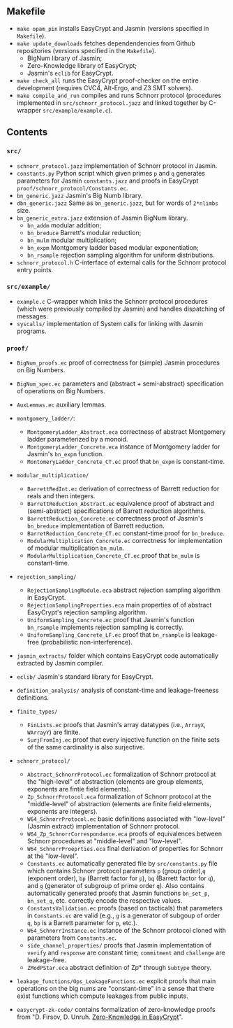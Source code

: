 ## Makefile
* `make opam_pin` installs EasyCrypt and Jasmin (versions specified in `Makefile`).
* `make update_downloads` fetches dependendencies from Github repositories (versions specified in the `Makefile`).
   - BigNum library of Jasmin;
   - Zero-Knowledge library of EasyCrypt;
   - Jasmin's `eclib` for EasyCrypt.
* `make check_all` runs the EasyCrypt proof-checker on the entire development (requires CVC4, Alt-Ergo, and Z3 SMT solvers).
* `make compile_and_run` compiles and runs Schnorr protocol (procedures implemented in `src/schnorr_protocol.jazz` and linked together by C-wrapper `src/example/example.c`).


## Contents

### `src/`
* `schnorr_protocol.jazz` implementation of Schnorr protocol in Jasmin.
* `constants.py` Python script which given primes `p` and `q` generates parameters for Jasmin `constants.jazz` and proofs in EasyCrypt `proof/schnorr_protocol/Constants.ec`.
* `bn_generic.jazz` Jasmin's Big Numb library.
* `dbn_generic.jazz` Same as `bn_generic.jazz`, but for words of `2*nlimbs` size.
* `bn_generic_extra.jazz` extension of Jasmin BigNum library.
   - `bn_addm` modular addition;
   - `bn_breduce` Barrett's modular reduction;
   - `bn_mulm` modular multiplication;
   - `bn_expm` Montgomery ladder based modular  exponentiation;
   - `bn_rsample` rejection sampling algorithm for uniform distributions.
* `schnorr_protocol.h` C-interface of external calls for the Schnorr protocol entry points.

### `src/example/`
* `example.c` C-wrapper which links the Schnorr protocol procedures (which were previously compiled by Jasmin) and handles dispatching of messages.
* `syscalls/` implementation of System calls for linking with Jasmin programs.


### `proof/`
* `BigNum_proofs.ec` proof of correctness for (simple) Jasmin procedures on Big Numbers.
* `BigNum_spec.ec` parameters and (abstract + semi-abstract) specification of operations on Big Numbers.
* `AuxLemmas.ec` auxiliary lemmas.
* `montgomery_ladder/`:
   - `MontgomeryLadder_Abstract.eca` correctness of abstract Montgomery ladder parameterized by a monoid.
   - `MontgomeryLadder_Concrete.eca` instance of Montgomery ladder for Jasmin's `bn_expm` function.
   - `MontomeryLadder_Concrete_CT.ec` proof that `bn_expm` is constant-time.  
* `modular_multiplication/`
   - `BarrettRedInt.ec` derivation of correctness of Barrett reduction for reals and then integers.
   - `BarrettReduction_Abstract.ec` equivalence proof of abstract and (semi-abstract) specifications of Barrett reduction algorithms.
   - `BarrettReduction_Concrete.ec`  correctness proof of Jasmin's `bn_breduce` implementation of Barrett reduction.
   - `BarretReduction_Concrete_CT.ec` constant-time proof for `bn_breduce`.
   - `ModularMultiplication_Concrete.ec` correctness for implementation of modular multiplication `bn_mulm`.
   - `ModularMultiplication_Concrete_CT.ec` proof that `bn_mulm` is constant-time.   
* `rejection_sampling/`
  - `RejectionSamplingModule.eca` abstract rejection sampling algorithm in EasyCrypt.
  - `RejectionSamplingProperties.eca` main properties of of abstract EasyCrypt's rejection sampling algorithm.  
  - `UniformSampling_Concrete.ec` proof that Jasmin's function `bn_rsample` implements rejection sampling is correctly.
  - `UniformSampling_Concrete_LF.ec` proof that `bn_rsample` is leakage-free (probabilistic non-interference).
* `jasmin_extracts/` folder which contains EasyCrypt code automatically extracted by Jasmin compiler.
* `eclib/` Jasmin's standard library for EasyCrypt.
* `definition_analysis/` analysis of constant-time and leakage-freeness definitions.
* `finite_types/`
   - `FinLists.ec` proofs that Jasmin's array datatypes (i.e., `ArrayX`, `WArrayY`) are finite.
   - `SurjFromInj.ec` proof that every injective function on the finite sets of the same cardinality is also surjective.
* `schnorr_protocol/`
  - `Abstract_SchnorrProtocol.ec` formalization of Schnorr protocol at the "high-level" of abstraction (elements are group elements, exponents are fintie field elements).
  - `Zp_SchnorrProtocol.eca` formalization of Schnorr protocol at the "middle-level" of abstraction (elements are finite field elements, exponents are integers).
  - `W64_SchnorrProtocol.ec` basic definitions associated with "low-level" (Jasmin extract) implementation of Schnorr protocol.
  - `W64_Zp_SchnorrCorrespondance.eca` proofs of equivalences between Schnorr procedures at "middle-level" and "low-level".
  - `W64_SchnorrProeprties.eca` final derivation of properties for Schnorr at the "low-level".
  - `Constants.ec` automatically generated file by `src/constants.py` file which contains Schnorr protocol parameters `p` (group order),`q` (exponent order), `bp` (Barrett factor for `p`), `bq` (Barrett factor for `q`), and `g` (generator of subgroup of prime order `q`). Also contains automatically generated proofs that Jasmin functions `bn_set_p`, `bn_set_q`, etc. correctly encode the respective values.
  - `ConstantsValidation.ec` proofs (based on tacticals) that parameters in `Constants.ec` are valid (e.g., `g` is a generator of subgoup of order `q`, `bp` is a Barrett parameter for `p`, etc.).
  - `W64_SchnorrInstance.ec` instance of the Schnorr protocol cloned with parameters from `Constants.ec`.
  - `side_channel_properties/` proofs that Jasmin implementation of `verify` and `response` are constant time; `commitment` and `challenge` are leakage-free.
  - `ZModPStar.eca` abstract definition of Zp* through `Subtype` theory.

* `leakage_functions/Ops_LeakageFunctions.ec` explicit proofs that main operations on the big nums are "constant-time" in a sense that there exist functions which compute leakages from public inputs.

* `easycrypt-zk-code/` contains formalization of zero-knowledge proofs from "D. Firsov, D. Unruh. [Zero-Knowledge in EasyCrypt](https://eprint.iacr.org/2022/926)".
